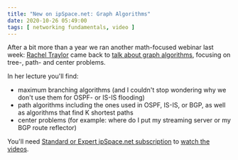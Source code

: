 ```yaml
---
title: "New on ipSpace.net: Graph Algorithms"
date: 2020-10-26 05:49:00
tags: [ networking fundamentals, video ]
---
```

After a bit more than a year we ran another math-focused webinar last week: [Rachel Traylor](https://www.ipspace.net/Author:Rachel_Traylor) came back to [talk about graph algorithms](https://www.ipspace.net/Graph_Algorithms_in_Networks), focusing on tree-, path- and center problems.

In her lecture you'll find:

* maximum branching algorithms (and I couldn't stop wondering why we don't use them for OSPF- or IS-IS flooding)
* path algorithms including the ones used in OSPF, IS-IS, or BGP, as well as algorithms that find K shortest paths
* center problems (for example: where do I put my streaming server or my BGP route reflector)

You'll need [Standard or Expert ipSpace.net subscription](https://www.ipspace.net/Subscription/Individual) to [watch the videos](https://my.ipspace.net/bin/list?id=Algorithms).
